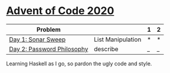 # [Advent of Code 2020](https://adventofcode.com/2020) 


| Problem |  | 1 | 2 |
| --- | --- | --- | ---|
| [Day 1: Sonar Sweep](https://adventofcode.com/2021/day/1)  | List Manipulation | *   | * |
| [Day 2: Password Philosophy](https://adventofcode.com/2021/day/2)  | describe| _   | _ |



Learning Haskell as I go, so pardon the ugly code and style.